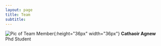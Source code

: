 ```yaml
---
layout: page
title: Team
subtitle: 
---
```


![Pic of Team Member](/assets/img/hello_world.jpeg){:height="36px" width="36px"}
**Cathaoir Agnew**  
Phd Student




